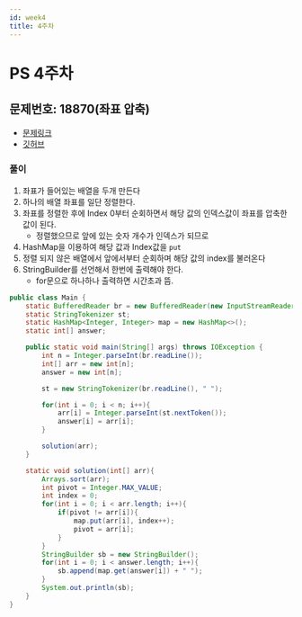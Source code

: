 ```yaml
---
id: week4
title: 4주차
---
```


# PS 4주차

## 문제번호: 18870(좌표 압축)
- [문제링크](https://www.acmicpc.net/problem/1012)
- [깃허브](https://github.com/sksk713/PS/blob/master/3%EC%A3%BC%EC%B0%A8/1012.java)

### 풀이
1. 좌표가 들어있는 배열을 두개 만든다
2. 하나의 배열 좌표를 일단 정렬한다.
3. 좌표를 정렬한 후에 Index 0부터 순회하면서 해당 값의 인덱스값이 좌표를 압축한 값이 된다.
    - 정렬했으므로 앞에 있는 숫자 개수가 인덱스가 되므로
4. HashMap을 이용하여 해당 값과 Index값을 `put`
5. 정렬 되지 않은 배열에서 앞에서부터 순회하며 해당 값의 index를 불러온다
6. StringBuilder를 선언해서 한번에 출력해야 한다.
    - for문으로 하나하나 출력하면 시간초과 뜸.

```java
public class Main {
    static BufferedReader br = new BufferedReader(new InputStreamReader(System.in));
    static StringTokenizer st;
    static HashMap<Integer, Integer> map = new HashMap<>();
    static int[] answer;

    public static void main(String[] args) throws IOException {
        int n = Integer.parseInt(br.readLine());
        int[] arr = new int[n];
        answer = new int[n];

        st = new StringTokenizer(br.readLine(), " ");

        for(int i = 0; i < n; i++){
            arr[i] = Integer.parseInt(st.nextToken());
            answer[i] = arr[i];
        }

        solution(arr);
    }

    static void solution(int[] arr){
        Arrays.sort(arr);
        int pivot = Integer.MAX_VALUE;
        int index = 0;
        for(int i = 0; i < arr.length; i++){
            if(pivot != arr[i]){
                map.put(arr[i], index++);
                pivot = arr[i];
            }
        }
        StringBuilder sb = new StringBuilder();
        for(int i = 0; i < answer.length; i++){
            sb.append(map.get(answer[i]) + " ");
        }
        System.out.println(sb);
    }
}
```